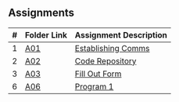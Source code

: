 ## Assignments

|  #  | Folder Link | Assignment Description |
| :-: | ----------- | ---------------------- |
|  1  | [A01](./A01/README.md)      | [Establishing Comms](./A01/README.md)          |
|  2  | [A02](./README.md)      | [Code Repository](./A02/README.md)         |
|  3  | [A03](./A03/README.md)      | [Fill Out Form](./A03/README.md)          |
|  6  | [A06](./A06/README.md)      | [Program 1](./A06/main.cpp)          |
